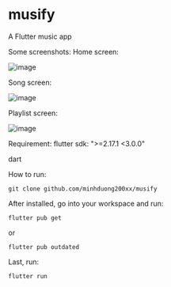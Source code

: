# musify

A Flutter music app

Some screenshots: 
Home screen:



![image](https://github.com/minhduong200xx/musify/assets/90366967/64385983-ff17-4f00-b4d6-5f744befdafb) 

Song screen:



![image](https://github.com/minhduong200xx/musify/assets/90366967/da60ab75-52f1-4215-a697-b2e62bda8045) 

Playlist screen:



![image](https://github.com/minhduong200xx/musify/assets/90366967/59fe0892-817b-4368-9c8e-245801cdf1b5)





Requirement:
flutter sdk: ">=2.17.1 <3.0.0"

dart

How to run: 

```
git clone github.com/minhduong200xx/musify
```
After installed, go into your workspace and run:
```
flutter pub get
```
or 
```
flutter pub outdated
```
Last, run:
```
flutter run
```





